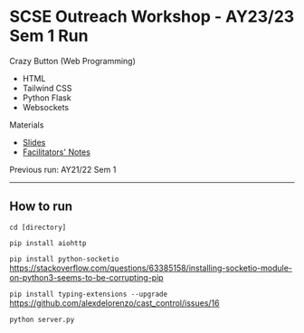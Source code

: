 # SCSE Outreach Workshop - AY23/23 Sem 1 Run

Crazy Button (Web Programming)
- HTML
- Tailwind CSS
- Python Flask
- Websockets

Materials
- [Slides](https://drive.google.com/drive/folders/1LPxmzw8eNIYkRgiI9W0mzAPoXGW4gnVX?usp=sharing)
- [Facilitators' Notes](https://github.com/bleow/Outreach_CrazyButton-HTML_CSS_JS/blob/main/instructors-copy/stages.md)

Previous run: AY21/22 Sem 1

----
## How to run

`cd [directory]`

`pip install aiohttp`

`pip install python-socketio`
https://stackoverflow.com/questions/63385158/installing-socketio-module-on-python3-seems-to-be-corrupting-pip

`pip install typing-extensions --upgrade`
https://github.com/alexdelorenzo/cast_control/issues/16

`python server.py`
